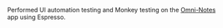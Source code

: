 Performed UI automation testing and Monkey testing on the [Omni-Notes](https://github.com/federicoiosue/Omni-Notes) app using Espresso.
